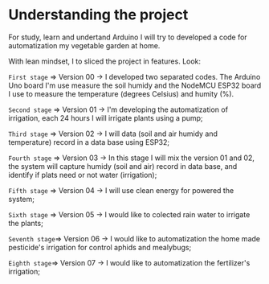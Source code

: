 # Understanding the project

For study, learn and undertand Arduino I will try to developed a code for automatization my vegetable garden at home.

With lean mindset, I to sliced the project in features. Look:

`First stage` => Version 00 -> I developed two separated codes. The Arduino Uno board I'm use measure the soil humidy and the NodeMCU ESP32 board I use to measure the temperature (degrees Celsius) and humity (%).

`Second stage` => Version 01 -> I'm developing the automatization of irrigation, each 24 hours I will irrigate plants using a pump;

`Third stage` => Version 02 -> I will data (soil and air humidy and temperature) record in a data base using ESP32;

`Fourth stage` => Version 03 -> In this stage I will mix the version 01 and 02, the system will capture humidy (soil and air) record in data base, and identify if plats need or not water (irrigation);

`Fifth stage` => Version 04 -> I will use clean energy for powered the system;

`Sixth stage` => Version 05 -> I would like to colected rain water to irrigate the plants;

`Seventh stage`=> Version 06 -> I would like to automatization the home made pesticide's irrigation for control aphids and mealybugs;

`Eighth stage`=> Version 07 -> I would like to automatization the fertilizer's irrigation;
